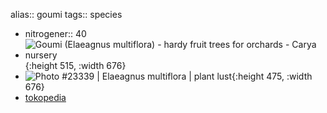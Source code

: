 alias:: goumi
tags:: species

- nitrogener:: 40
- ![Goumi (Elaeagnus multiflora) - hardy fruit trees for orchards - Carya  nursery](https://peach-geographical-bat-397.mypinata.cloud/ipfs/QmSxWybKvS4FNngqsy9Xt9EJ43vgJXMfgXXaJMtNbWqjQ5){:height 515, :width 676}
- ![Photo #23339 | Elaeagnus multiflora | plant lust](https://peach-geographical-bat-397.mypinata.cloud/ipfs/QmSqFig718S2dRrw5NQwNjX1jWYz54PyP8z7Kr9dd3cmdN){:height 475, :width 676}
- [tokopedia](https://www.tokopedia.com/bonanzamall/egrow-20-pcs-pack-elaeagnus-umbellate-tree-seeds-elaeagnus?extParam=ivf%3Dfalse%26src%3Dsearch)